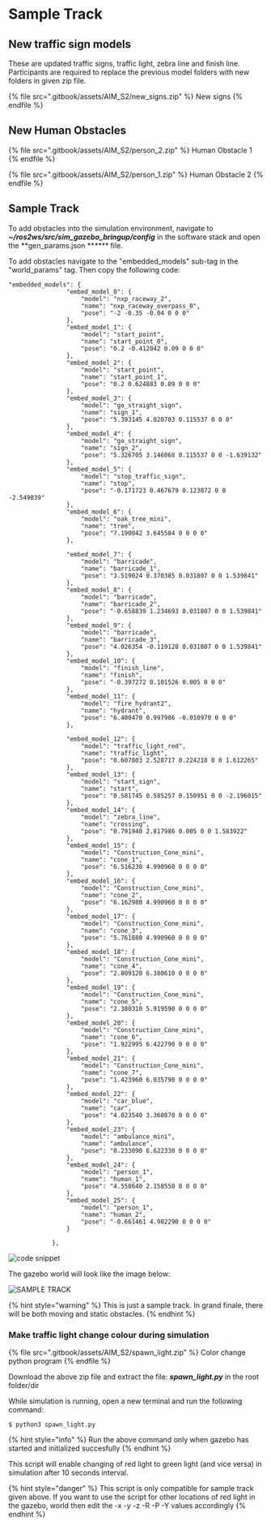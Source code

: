 # Sample Track

## New traffic sign models

These are updated traffic signs, traffic light, zebra line and finish line. Participants are required to replace the previous model folders with new folders in given zip file.

{% file src=".gitbook/assets/AIM_S2/new_signs.zip" %}
New signs
{% endfile %}

## New Human Obstacles

{% file src=".gitbook/assets/AIM_S2/person_2.zip" %}
Human Obstacle 1
{% endfile %}

{% file src=".gitbook/assets/AIM_S2/person_1.zip" %}
Human Obstacle 2
{% endfile %}

## Sample Track

To add obstacles into the simulation environment, navigate to _**\~/ros2ws/src/sim\_gazebo\_bringup/config**_ in the software stack and open the **gen\_params.json **_****_ file.

To add obstacles navigate to the "embedded\_models" sub-tag in the "world\_params" tag. Then copy the following code:

```
"embedded_models": {
				"embed_model_0": {
					"model": "nxp_raceway_2",
					"name": "nxp_raceway_overpass_0",
					"pose": "-2 -0.35 -0.04 0 0 0"
				},
				"embed_model_1": {
					"model": "start_point",
					"name": "start_point_0",
					"pose": "0.2 -0.412042 0.09 0 0 0"
				},
				"embed_model_2": {
					"model": "start_point",
					"name": "start_point_1",
					"pose": "0.2 0.624883 0.09 0 0 0"
				},
				"embed_model_3": {
					"model": "go_straight_sign",
					"name": "sign_1",
					"pose": "5.393145 4.020703 0.115537 0 0 0"
				},
				"embed_model_4": {
					"model": "go_straight_sign",
					"name": "sign_2",
					"pose": "5.326705 3.146068 0.115537 0 0 -1.639132"
				},
				"embed_model_5": {
					"model": "stop_traffic_sign",
					"name": "stop",
					"pose": "-0.171723 0.467679 0.123072 0 0 -2.549039"
				},
				"embed_model_6": {
					"model": "oak_tree_mini",
					"name": "tree",
					"pose": "7.190042 3.645584 0 0 0 0"
				},
				
				"embed_model_7": {
					"model": "barricade",
					"name": "barricade_1",
					"pose": "3.519024 0.370385 0.031807 0 0 1.539841"
				},
				"embed_model_8": {
					"model": "barricade",
					"name": "barricade_2",
					"pose": "-0.658839 1.234693 0.031807 0 0 1.539841"
				},
				"embed_model_9": {
					"model": "barricade",
					"name": "barricade_3",
					"pose": "4.026354 -0.119128 0.031807 0 0 1.539841"
				},
				"embed_model_10": {
					"model": "finish_line",
					"name": "finish",
					"pose": "-0.397272 0.101526 0.005 0 0 0"
				},
				"embed_model_11": {
					"model": "fire_hydrant2",
					"name": "hydrant",
					"pose": "6.400470 0.997986 -0.010970 0 0 0"
				},
				
				"embed_model_12": {
					"model": "traffic_light_red",
					"name": "traffic_light",
					"pose": "0.607803 2.528717 0.224218 0 0 1.612265"
				},
				"embed_model_13": {
					"model": "start_sign",
					"name": "start",
					"pose": "0.581745 0.585257 0.150951 0 0 -2.196015"
				},
				"embed_model_14": {
					"model": "zebra_line",
					"name": "crossing",
					"pose": "0.791940 2.817986 0.005 0 0 1.583922"
				},
				"embed_model_15": {
					"model": "Construction_Cone_mini",
					"name": "cone_1",
					"pose": "6.516230 4.990960 0 0 0 0"
				},
				"embed_model_16": {
					"model": "Construction_Cone_mini",
					"name": "cone_2",
					"pose": "6.162980 4.990960 0 0 0 0"
				},
				"embed_model_17": {
					"model": "Construction_Cone_mini",
					"name": "cone_3",
					"pose": "5.761880 4.990960 0 0 0 0"
				},
				"embed_model_18": {
					"model": "Construction_Cone_mini",
					"name": "cone_4",
					"pose": "2.809120 6.380610 0 0 0 0"
				},
				"embed_model_19": {
					"model": "Construction_Cone_mini",
					"name": "cone_5",
					"pose": "2.380310 5.919590 0 0 0 0"
				},
				"embed_model_20": {
					"model": "Construction_Cone_mini",
					"name": "cone_6",
					"pose": "1.922995 6.422790 0 0 0 0"
				},
				"embed_model_21": {
					"model": "Construction_Cone_mini",
					"name": "cone_7",
					"pose": "1.423960 6.035790 0 0 0 0"
				},
				"embed_model_22": {
					"model": "car_blue",
					"name": "car",
					"pose": "4.023540 3.360870 0 0 0 0"
				},
				"embed_model_23": {
					"model": "ambulance_mini",
					"name": "ambulance",
					"pose": "0.233090 6.622330 0 0 0 0"
				},
				"embed_model_24": {
					"model": "person_1",
					"name": "human_1",
					"pose": "4.558640 2.158550 0 0 0 0"
				},
				"embed_model_25": {
					"model": "person_1",
					"name": "human_2",
					"pose": "-0.661461 4.982290 0 0 0 0"
				}
			
			},
```

![code snippet](.gitbook/assets/AIM_S2/code1.png)

The gazebo world will look like the image below:

![SAMPLE TRACK](<.gitbook/assets/AIM_S2/sample track.png>)

{% hint style="warning" %}
This is just a sample track. In grand finale, there will be both moving and static obstacles.
{% endhint %}

### Make traffic light change colour during simulation

{% file src=".gitbook/assets/AIM_S2/spawn_light.zip" %}
Color change python program
{% endfile %}

Download the above zip file and extract the file: _**spawn\_light.py**_ in the root folder/dir

While simulation is running, open a new terminal and run the following command:

```
$ python3 spawn_light.py
```

{% hint style="info" %}
Run the above command only when gazebo has started and initialized succesfully
{% endhint %}

This script will enable changing of red light to green light (and vice versa) in simulation after 10 seconds interval.

{% hint style="danger" %}
This script is only compatible for sample track given above. If you want to use the script for other locations of red light in the gazebo, world then edit the -x -y -z -R -P -Y values accordingly
{% endhint %}
